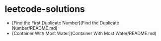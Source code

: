 # leetcode-solutions

* [Find the First Duplicate Number](Find the Duplicate Number/README.md)
* [Container With Most Water](Container With Most Water/README.md)